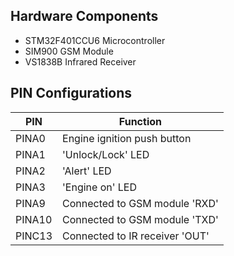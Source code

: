 ## Hardware Components
* STM32F401CCU6 Microcontroller
* SIM900 GSM Module
* VS1838B Infrared Receiver

## PIN Configurations
| PIN  |             Function                |
|------|-------------------------------------|
|PINA0 | Engine ignition push button         |
|PINA1 | 'Unlock/Lock' LED                   |
|PINA2 | 'Alert' LED                         |
|PINA3 | 'Engine on' LED                     |
|PINA9 | Connected to GSM module 'RXD'       |
|PINA10| Connected to GSM module 'TXD'       |
|PINC13| Connected to IR receiver 'OUT'      |
